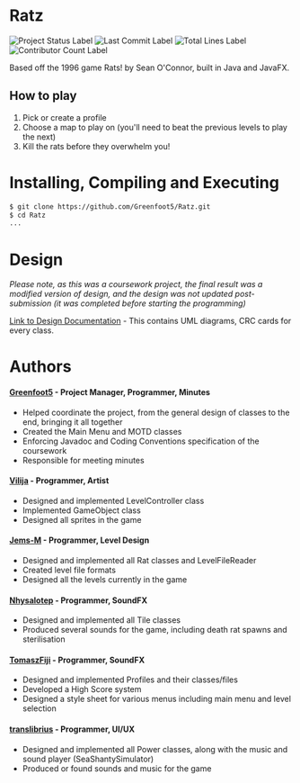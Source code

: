 # Ratz
![Project Status Label](https://img.shields.io/badge/project_status-Complete-inactive)
![Last Commit Label](https://img.shields.io/github/last-commit/Greenfoot5/Ratz/main?logo=Github)
![Total Lines Label](https://img.shields.io/tokei/lines/github/Greenfoot5/Ratz)
![Contributor Count Label](https://img.shields.io/github/contributors/Greenfoot5/Ratz?color=blue)

Based off the 1996 game Rats! by Sean O'Connor, built in Java and JavaFX.

## How to play

1. Pick or create a profile
2. Choose a map to play on (you'll need to beat the previous levels to play the next)
3. Kill the rats before they overwhelm you!

# Installing, Compiling and Executing
<!--Missing Compile and Run-->
```sh
$ git clone https://github.com/Greenfoot5/Ratz.git
$ cd Ratz
...
```

# Design
_Please note, as this was a coursework project, the final result was a modified version of design, and the design was not updated post-submission (it was completed before starting the programming)_

[Link to Design Documentation](https://chambray-comb-aa7.notion.site/Classes-762c7942fd6642d287cf4291f3afceba) - This contains UML diagrams, CRC cards for every class.

# Authors
#### [Greenfoot5](https://github.com/Greenfoot5) - Project Manager, Programmer, Minutes
- Helped coordinate the project, from the general design of classes to the end, bringing it all together
- Created the Main Menu and MOTD classes
- Enforcing Javadoc and Coding Conventions specification of the coursework
- Responsible for meeting minutes

#### [Vilija](https://github.com/cornerOfTheMoon) - Programmer, Artist
- Designed and implemented LevelController class
- Implemented GameObject class
- Designed all sprites in the game

#### [Jems-M](https://github.com/Jems-M) - Programmer, Level Design
- Designed and implemented all Rat classes and LevelFileReader
- Created level file formats
- Designed all the levels currently in the game

#### [Nhysalotep](https://github.com/Nhysalotep) - Programmer, SoundFX
- Designed and implemented all Tile classes
- Produced several sounds for the game, including death rat spawns and sterilisation

#### [TomaszFiji](https://github.com/TomaszFiji) - Programmer, SoundFX
- Designed and implemented Profiles and their classes/files
- Developed a High Score system
- Designed a style sheet for various menus including main menu and level selection

#### [translibrius](https://github.com/translibrius) - Programmer, UI/UX
- Designed and implemented all Power classes, along with the music and sound player (SeaShantySimulator)
- Produced or found sounds and music for the game
